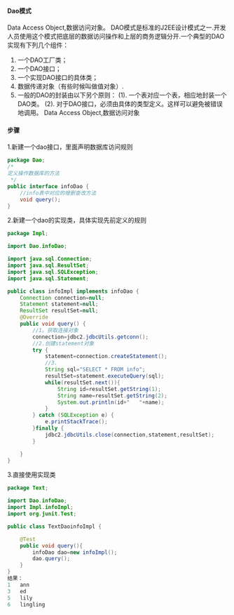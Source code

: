 #### Dao模式
Data Access Object,数据访问对象。
DAO模式是标准的J2EE设计模式之一.开发人员使用这个模式把底层的数据访问操作和上层的商务逻辑分开.一个典型的DAO实现有下列几个组件：
1. 一个DAO工厂类；
2. 一个DAO接口；
3. 一个实现DAO接口的具体类；
4. 数据传递对象（有些时候叫做值对象）.
5. 一般的DAO的封装由以下另个原则：
(1). 一个表对应一个表，相应地封装一个DAO类。
(2). 对于DAO接口，必须由具体的类型定义。这样可以避免被错误地调用。
Data Access Object,数据访问对象

#### 步骤
1.新建一个dao接口，里面声明数据库访问规则
```java
package Dao;
/*
定义操作数据库的方法
 */
public interface infoDao {
    //info表中对应的增删查改方法
    void query();
}
```
2.新建一个dao的实现类，具体实现先前定义的规则
```java
package Impl;

import Dao.infoDao;

import java.sql.Connection;
import java.sql.ResultSet;
import java.sql.SQLException;
import java.sql.Statement;

public class infoImpl implements infoDao {
    Connection connection=null;
    Statement statement=null;
    ResultSet resultSet=null;
    @Override
    public void query() {
        //1。获取连接对象
        connection=jdbc2.jdbcUtils.getconn();
        //2.创建statement对象
        try {
            statement=connection.createStatement();
            //3.
            String sql="SELECT * FROM info";
            resultSet=statement.executeQuery(sql);
            while(resultSet.next()){
                String id=resultSet.getString(1);
                String name=resultSet.getString(2);
                System.out.println(id+"   "+name);
            }
        } catch (SQLException e) {
            e.printStackTrace();
        }finally {
            jdbc2.jdbcUtils.close(connection,statement,resultSet);
        }

    }
}
```
3.直接使用实现类
```java
package Text;

import Dao.infoDao;
import Impl.infoImpl;
import org.junit.Test;

public class TextDaoinfoImpl {

    @Test
    public void query(){
        infoDao dao=new infoImpl();
        dao.query();
    }
}
结果：
1   ann
3   ed
5   lily
6   lingling
```
